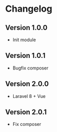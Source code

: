 # Changelog

## Version 1.0.0
- Init module

## Version 1.0.1
- Bugfix composer

## Version 2.0.0
- Laravel 8 + Vue

## Version 2.0.1
- Fix composer